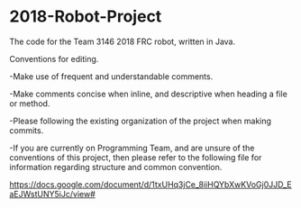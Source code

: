 # 2018-Robot-Project
The code for the Team 3146 2018 FRC robot, written in Java.

Conventions for editing.

-Make use of frequent and understandable comments.

-Make comments concise when inline, and descriptive when heading a file or method.

-Please following the existing organization of the project when making commits.

-If you are currently on Programming Team, and are unsure of the conventions of this project, then please refer to the following file for information regarding structure and common convention.
 
https://docs.google.com/document/d/1txUHq3jCe_8iiHQYbXwKVoGj0JJD_EaEJWstUNY5iJc/view#

